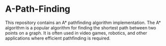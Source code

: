 # A-Path-Finding
This repository contains an A* pathfinding algorithm implementation. The A* algorithm is a popular algorithm for finding the shortest path between two points on a graph. It is often used in video games, robotics, and other applications where efficient pathfinding is required.
